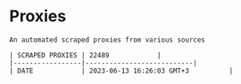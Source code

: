 # Proxies
    An automated scraped proxies from various sources

    | SCRAPED PROXIES | 22489            |
    |-----------------|---------------------------|
    | DATE            | 2023-06-13 16:26:03 GMT+3          |